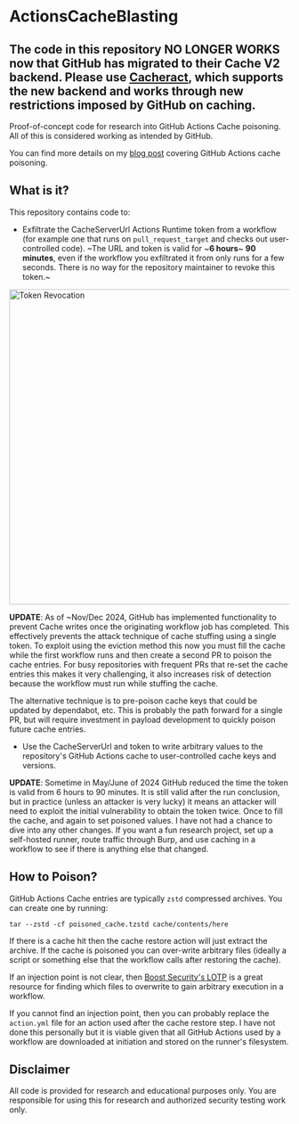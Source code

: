 # ActionsCacheBlasting

## The code in this repository NO LONGER WORKS now that GitHub has migrated to their Cache V2 backend. Please use [Cacheract](https://github.com/adnanekhan/cacheract), which supports the new backend and works through new restrictions imposed by GitHub on caching.

Proof-of-concept code for research into GitHub Actions Cache poisoning. All of this is considered working as intended by GitHub.

You can find more details on my [blog post](http://adnanthekhan.com/2024/05/06/the-monsters-in-your-build-cache-github-actions-cache-poisoning/) covering GitHub Actions cache poisoning.

## What is it?

This repository contains code to:

* Exfiltrate the CacheServerUrl Actions Runtime token from a workflow (for example one that runs on `pull_request_target` and checks out user-controlled code). ~The URL and token is valid for ~**6 hours**~ **90 minutes**, even if the workflow you exfiltrated it from only runs for a few seconds. There is no way for the repository maintainer to revoke this token.~

<img width="566" alt="Token Revocation" src="https://github.com/user-attachments/assets/45693d5e-db80-4cfc-9919-309c1367084e" />

**UPDATE**: As of ~Nov/Dec 2024, GitHub has implemented functionality to prevent Cache writes once the originating workflow job has completed. This effectively prevents the attack technique of cache stuffing using a single token. To exploit using the eviction method this now you must fill the cache while the first workflow runs and then create a second PR to poison the cache entries. For busy repositories with frequent PRs that re-set the cache entries this makes it very challenging, it also increases risk of detection because the workflow must run while stuffing the cache.

The alternative technique is to pre-poison cache keys that could be updated by dependabot, etc. This is probably the path forward for a single PR, but will require investment in payload development to quickly poison future cache entries.

* Use the CacheServerUrl and token to write arbitrary values to the repository's GitHub Actions cache to user-controlled cache keys and versions.

**UPDATE**: Sometime in May/June of 2024 GitHub reduced the time the token is valid from 6 hours to 90 minutes. It is still valid after the run conclusion, but in practice (unless an attacker is very lucky) it means an attacker will need to exploit the initial vulnerability to obtain the token twice. Once to fill the cache, and again to set poisoned values. I have not had a chance to dive into any other changes. If you want a fun research project, set up a self-hosted runner, route traffic through Burp, and use caching in a workflow to see if there is anything else that changed.

## How to Poison?

GitHub Actions Cache entries are typically `zstd` compressed archives. You can create one by running:

`tar --zstd -cf poisoned_cache.tzstd cache/contents/here`

If there is a cache hit then the cache restore action will just extract the archive. If the cache is poisoned you can over-write arbitrary files (ideally a script or something else that the workflow calls after restoring the cache). 

If an injection point is not clear, then [Boost Security's LOTP](https://boostsecurityio.github.io/lotp/) is a great resource for finding which files to overwrite to gain arbitrary execution in a workflow.

If you cannot find an injection point, then you can probably replace the `action.yml` file for an action used after the cache restore step. I have not done this personally but it is viable given that all GitHub Actions used by a workflow are downloaded at initiation and stored on the runner's filesystem.

## Disclaimer 

All code is provided for research and educational purposes only. You are responsible for using this for research and authorized security testing work only.
